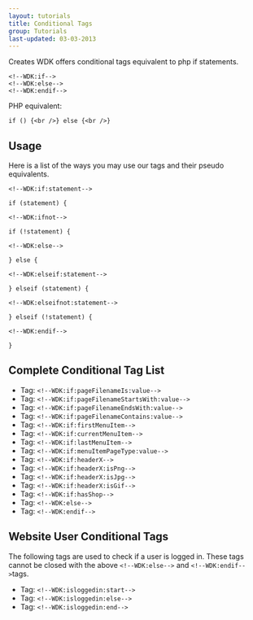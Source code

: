 ```yaml
---
layout: tutorials
title: Conditional Tags
group: Tutorials
last-updated: 03-03-2013
---
```



Creates WDK offers conditional tags equivalent to php if statements.

~~~
<!--WDK:if-->
<!--WDK:else-->
<!--WDK:endif-->
~~~

PHP equivalent:
~~~
if () {<br />} else {<br />}
~~~

## Usage

Here is a list of the ways you may use our tags and their pseudo equivalents.

~~~
<!--WDK:if:statement-->

if (statement) {
~~~

~~~
<!--WDK:ifnot-->

if (!statement) {
~~~

 
~~~
<!--WDK:else-->

} else {
~~~

~~~
<!--WDK:elseif:statement-->

} elseif (statement) {
~~~

~~~
<!--WDK:elseifnot:statement-->

} elseif (!statement) {
~~~

~~~
<!--WDK:endif-->

}
~~~

## Complete Conditional Tag List

- Tag: `<!--WDK:if:pageFilenameIs:value-->`
- Tag: `<!--WDK:if:pageFilenameStartsWith:value-->`
- Tag: `<!--WDK:if:pageFilenameEndsWith:value-->`
- Tag: `<!--WDK:if:pageFilenameContains:value-->`
- Tag: `<!--WDK:if:firstMenuItem-->`
- Tag: `<!--WDK:if:currentMenuItem-->`
- Tag: `<!--WDK:if:lastMenuItem-->`
- Tag: `<!--WDK:if:menuItemPageType:value-->`
- Tag: `<!--WDK:if:headerX-->`
- Tag: `<!--WDK:if:headerX:isPng-->`
- Tag: `<!--WDK:if:headerX:isJpg-->`
- Tag: `<!--WDK:if:headerX:isGif-->`
- Tag: `<!--WDK:if:hasShop-->`
- Tag: `<!--WDK:else-->`
- Tag: `<!--WDK:endif-->`

## Website User Conditional Tags

The following tags are used to check if a user is logged in. These tags cannot be closed with the above `<!--WDK:else-->` and `<!--WDK:endif-->`tags.
- Tag: `<!--WDK:isloggedin:start-->`
- Tag: `<!--WDK:isloggedin:else-->`
- Tag: `<!--WDK:isloggedin:end-->`
